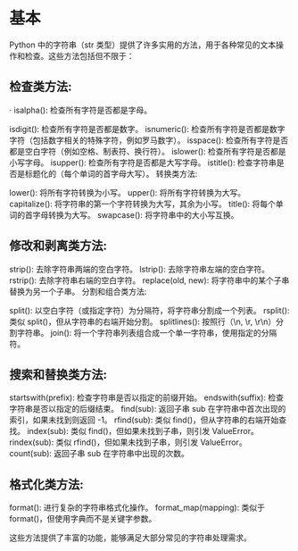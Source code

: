 # 基本
Python 中的字符串（str 类型）提供了许多实用的方法，用于各种常见的文本操作和检查。这些方法包括但不限于：

## 检查类方法:

· isalpha(): 检查所有字符是否都是字母。

isdigit(): 检查所有字符是否都是数字。
isnumeric(): 检查所有字符是否都是数字字符（包括数字相关的特殊字符，例如罗马数字）。
isspace(): 检查所有字符是否都是空白字符（例如空格、制表符、换行符）。
islower(): 检查所有字符是否都是小写字母。
isupper(): 检查所有字符是否都是大写字母。
istitle(): 检查字符串是否是标题化的（每个单词的首字母大写）。
转换类方法:

lower(): 将所有字符转换为小写。
upper(): 将所有字符转换为大写。
capitalize(): 将字符串的第一个字符转换为大写，其余为小写。
title(): 将每个单词的首字母转换为大写。
swapcase(): 将字符串中的大小写互换。

## 修改和剥离类方法:

strip(): 去除字符串两端的空白字符。
lstrip(): 去除字符串左端的空白字符。
rstrip(): 去除字符串右端的空白字符。
replace(old, new): 将字符串中的某个子串替换为另一个子串。
分割和组合类方法:

split(): 以空白字符（或指定字符）为分隔符，将字符串分割成一个列表。
rsplit(): 类似 split()，但从字符串的右端开始分割。
splitlines(): 按照行（\n, \r, \r\n）分割字符串。
join(): 将一个字符串列表组合成一个单一字符串，使用指定的分隔符。

## 搜索和替换类方法:

startswith(prefix): 检查字符串是否以指定的前缀开始。
endswith(suffix): 检查字符串是否以指定的后缀结束。
find(sub): 返回子串 sub 在字符串中首次出现的索引，如果未找到则返回 -1。
rfind(sub): 类似 find()，但从字符串的右端开始查找。
index(sub): 类似 find()，但如果未找到子串，则引发 ValueError。
rindex(sub): 类似 rfind()，但如果未找到子串，则引发 ValueError。
count(sub): 返回子串 sub 在字符串中出现的次数。

## 格式化类方法:

format(): 进行复杂的字符串格式化操作。
format_map(mapping): 类似于 format()，但使用字典而不是关键字参数。

这些方法提供了丰富的功能，能够满足大部分常见的字符串处理需求。
